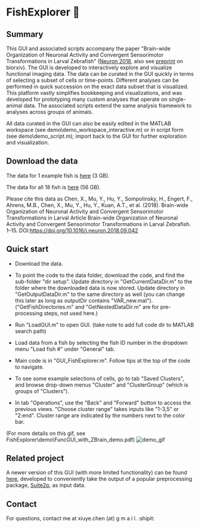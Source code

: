 # FishExplorer :microscope:


## Summary ##

This GUI and associated scripts accompany the paper "Brain-wide Organization of Neuronal Activity and Convergent Sensorimotor Transformations in Larval Zebrafish" ([Neuron 2018](https://dmg5c1valy4me.cloudfront.net/wp-content/uploads/2018/10/25141558/1-s2.0-S0896627318308444-main.pdf), also see [preprint](https://www.biorxiv.org/content/early/2018/03/27/289413) on biorxiv). The GUI is developed to interactively explore and visualize functional imaging data. The data can be curated in the GUI quickly in terms of selecting a subset of cells or time-points. Different analyses can be performed in quick succession on the exact data subset that is visualized. This platform vastly simplifies bookkeeping and visualizations, and was developed for prototyping many custom analyses that operate on single-animal data. The associated scripts extend the same analysis framework to analyses across groups of animals.


All data curated in the GUI can also be easily edited in the MATLAB workspace (see demo\demo_workspace_interactive.m) or in script form (see demo\demo_script.m); import back to the GUI for further exploration and visualization.


## Download the data ##

The data for 1 example fish is [here](https://www.dropbox.com/sh/ae2r46eic4nyjuj/AACRt-AyZVN_UoGjrPP6Oppra?dl=0) (3 GB).

The data for all 18 fish is [here](https://www.dropbox.com/sh/c5kozhgj59w3veq/AAD2onrnmPdq-NORZ6Fcee6Xa?dl=0) (56 GB).

Please cite this data as
Chen, X., Mu, Y., Hu, Y., Sompolinsky, H., Engert, F., Ahrens, M.B., Chen, X., Mu, Y., Hu, Y., Kuan, A.T., et al. (2018). Brain-wide Organization of Neuronal Activity and Convergent Sensorimotor Transformations in Larval Article Brain-wide Organization of Neuronal Activity and Convergent Sensorimotor Transformations in Larval Zebrafish. 1–15. DOI:https://doi.org/10.1016/j.neuron.2018.09.042

## Quick start ##

- Download the data.
- To point the code to the data folder, download the code, and find the sub-folder "dir setup".
Update directory in "GetCurrentDataDir.m" to the folder where the downloaded data is now stored. Update directory in "GetOutputDataDir.m" to the same directory as well (you can change this later as long as outputDir contains "VAR_new.mat").
("GetFishDirectories.m" and "GetNestedDataDir.m" are for pre-processing steps, not used here.)

- Run "LoadGUI.m" to open GUI. (take note to add full code dir to MATLAB search path)

- Load data from a fish by selecting the fish ID number in the dropdown menu "Load fish #" under "General" tab.

- Main code is in "GUI_FishExplorer.m". Follow tips at the top of the code to navigate.

- To see some example selections of cells, go to tab "Saved Clusters", and browse drop-down menus "Cluster" and "ClusterGroup" (which is groups of "Clusters").

- In tab "Operations", use the "Back" and "Forward" button to access the previous views. "Choose cluster range" takes inputs like "1-3,5" or "2:end". Cluster range are indicated by the numbers next to the color bar.

(For more details on this gif, see FishExplorer\demo\FuncGUI_with_ZBrain_demo.pdf)
![demo_gif](https://raw.githubusercontent.com/xiuyechen/FishExplorer/master/demo/demo1.gif "Demo Text 1")


## Related project ##

A newer version of this GUI (with more limited functionality) can be found [here](https://github.com/xiuyechen/Explore2p), developed to conveniently take the output of a popular preprocessing package, [Suite2p](https://github.com/cortex-lab/Suite2P), as input data.


## Contact ##

For questions, contact me at xiuye.chen (at) g m a i l. :shipit:
